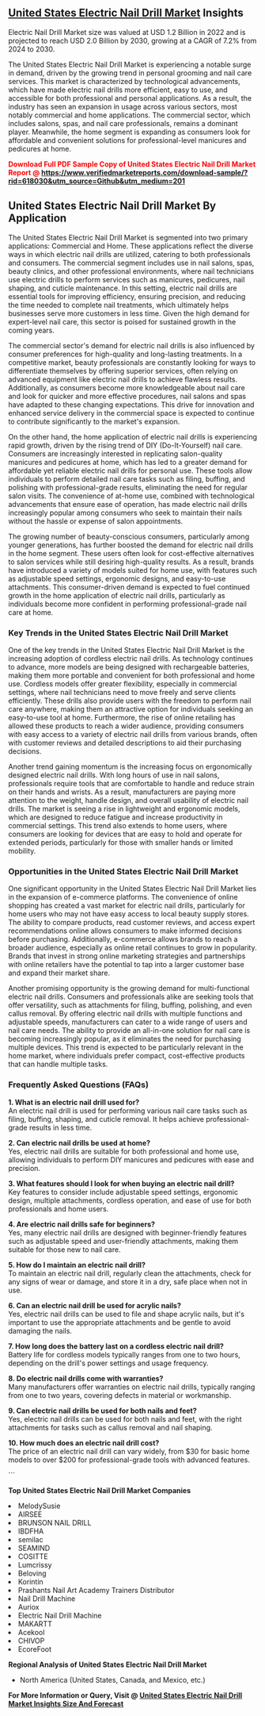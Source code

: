 <h2><a href="https://www.verifiedmarketreports.com/download-sample/?rid=618030&amp;utm_source=Github&amp;utm_medium=201" target="_blank">United States Electric Nail Drill Market</a> Insights</h2><p>Electric Nail Drill Market size was valued at USD 1.2 Billion in 2022 and is projected to reach USD 2.0 Billion by 2030, growing at a CAGR of 7.2% from 2024 to 2030.</p><p><p>The United States Electric Nail Drill Market is experiencing a notable surge in demand, driven by the growing trend in personal grooming and nail care services. This market is characterized by technological advancements, which have made electric nail drills more efficient, easy to use, and accessible for both professional and personal applications. As a result, the industry has seen an expansion in usage across various sectors, most notably commercial and home applications. The commercial sector, which includes salons, spas, and nail care professionals, remains a dominant player. Meanwhile, the home segment is expanding as consumers look for affordable and convenient solutions for professional-level manicures and pedicures at home.</p><p><strong><p><span class=""><span style="color: #ff0000;"><strong>Download Full PDF Sample Copy of United States Electric Nail Drill Market Report</strong> @ </span><a href="https://www.verifiedmarketreports.com/download-sample/?rid=618030&amp;utm_source=Github&amp;utm_medium=201" target="_blank">https://www.verifiedmarketreports.com/download-sample/?rid=618030&amp;utm_source=Github&amp;utm_medium=201</a></span></p></strong></p><h2>United States Electric Nail Drill Market By Application</h2><p>The United States Electric Nail Drill Market is segmented into two primary applications: Commercial and Home. These applications reflect the diverse ways in which electric nail drills are utilized, catering to both professionals and consumers. The commercial segment includes use in nail salons, spas, beauty clinics, and other professional environments, where nail technicians use electric drills to perform services such as manicures, pedicures, nail shaping, and cuticle maintenance. In this setting, electric nail drills are essential tools for improving efficiency, ensuring precision, and reducing the time needed to complete nail treatments, which ultimately helps businesses serve more customers in less time. Given the high demand for expert-level nail care, this sector is poised for sustained growth in the coming years.</p><p>The commercial sector's demand for electric nail drills is also influenced by consumer preferences for high-quality and long-lasting treatments. In a competitive market, beauty professionals are constantly looking for ways to differentiate themselves by offering superior services, often relying on advanced equipment like electric nail drills to achieve flawless results. Additionally, as consumers become more knowledgeable about nail care and look for quicker and more effective procedures, nail salons and spas have adapted to these changing expectations. This drive for innovation and enhanced service delivery in the commercial space is expected to continue to contribute significantly to the market's expansion.</p><p>On the other hand, the home application of electric nail drills is experiencing rapid growth, driven by the rising trend of DIY (Do-It-Yourself) nail care. Consumers are increasingly interested in replicating salon-quality manicures and pedicures at home, which has led to a greater demand for affordable yet reliable electric nail drills for personal use. These tools allow individuals to perform detailed nail care tasks such as filing, buffing, and polishing with professional-grade results, eliminating the need for regular salon visits. The convenience of at-home use, combined with technological advancements that ensure ease of operation, has made electric nail drills increasingly popular among consumers who seek to maintain their nails without the hassle or expense of salon appointments.</p><p>The growing number of beauty-conscious consumers, particularly among younger generations, has further boosted the demand for electric nail drills in the home segment. These users often look for cost-effective alternatives to salon services while still desiring high-quality results. As a result, brands have introduced a variety of models suited for home use, with features such as adjustable speed settings, ergonomic designs, and easy-to-use attachments. This consumer-driven demand is expected to fuel continued growth in the home application of electric nail drills, particularly as individuals become more confident in performing professional-grade nail care at home.</p><h3>Key Trends in the United States Electric Nail Drill Market</h3><p>One of the key trends in the United States Electric Nail Drill Market is the increasing adoption of cordless electric nail drills. As technology continues to advance, more models are being designed with rechargeable batteries, making them more portable and convenient for both professional and home use. Cordless models offer greater flexibility, especially in commercial settings, where nail technicians need to move freely and serve clients efficiently. These drills also provide users with the freedom to perform nail care anywhere, making them an attractive option for individuals seeking an easy-to-use tool at home. Furthermore, the rise of online retailing has allowed these products to reach a wider audience, providing consumers with easy access to a variety of electric nail drills from various brands, often with customer reviews and detailed descriptions to aid their purchasing decisions.</p><p>Another trend gaining momentum is the increasing focus on ergonomically designed electric nail drills. With long hours of use in nail salons, professionals require tools that are comfortable to handle and reduce strain on their hands and wrists. As a result, manufacturers are paying more attention to the weight, handle design, and overall usability of electric nail drills. The market is seeing a rise in lightweight and ergonomic models, which are designed to reduce fatigue and increase productivity in commercial settings. This trend also extends to home users, where consumers are looking for devices that are easy to hold and operate for extended periods, particularly for those with smaller hands or limited mobility.</p><h3>Opportunities in the United States Electric Nail Drill Market</h3><p>One significant opportunity in the United States Electric Nail Drill Market lies in the expansion of e-commerce platforms. The convenience of online shopping has created a vast market for electric nail drills, particularly for home users who may not have easy access to local beauty supply stores. The ability to compare products, read customer reviews, and access expert recommendations online allows consumers to make informed decisions before purchasing. Additionally, e-commerce allows brands to reach a broader audience, especially as online retail continues to grow in popularity. Brands that invest in strong online marketing strategies and partnerships with online retailers have the potential to tap into a larger customer base and expand their market share.</p><p>Another promising opportunity is the growing demand for multi-functional electric nail drills. Consumers and professionals alike are seeking tools that offer versatility, such as attachments for filing, buffing, polishing, and even callus removal. By offering electric nail drills with multiple functions and adjustable speeds, manufacturers can cater to a wide range of users and nail care needs. The ability to provide an all-in-one solution for nail care is becoming increasingly popular, as it eliminates the need for purchasing multiple devices. This trend is expected to be particularly relevant in the home market, where individuals prefer compact, cost-effective products that can handle multiple tasks.</p><h3>Frequently Asked Questions (FAQs)</h3><p><strong>1. What is an electric nail drill used for?</strong><br>An electric nail drill is used for performing various nail care tasks such as filing, buffing, shaping, and cuticle removal. It helps achieve professional-grade results in less time.</p><p><strong>2. Can electric nail drills be used at home?</strong><br>Yes, electric nail drills are suitable for both professional and home use, allowing individuals to perform DIY manicures and pedicures with ease and precision.</p><p><strong>3. What features should I look for when buying an electric nail drill?</strong><br>Key features to consider include adjustable speed settings, ergonomic design, multiple attachments, cordless operation, and ease of use for both professionals and home users.</p><p><strong>4. Are electric nail drills safe for beginners?</strong><br>Yes, many electric nail drills are designed with beginner-friendly features such as adjustable speed and user-friendly attachments, making them suitable for those new to nail care.</p><p><strong>5. How do I maintain an electric nail drill?</strong><br>To maintain an electric nail drill, regularly clean the attachments, check for any signs of wear or damage, and store it in a dry, safe place when not in use.</p><p><strong>6. Can an electric nail drill be used for acrylic nails?</strong><br>Yes, electric nail drills can be used to file and shape acrylic nails, but it's important to use the appropriate attachments and be gentle to avoid damaging the nails.</p><p><strong>7. How long does the battery last on a cordless electric nail drill?</strong><br>Battery life for cordless models typically ranges from one to two hours, depending on the drill's power settings and usage frequency.</p><p><strong>8. Do electric nail drills come with warranties?</strong><br>Many manufacturers offer warranties on electric nail drills, typically ranging from one to two years, covering defects in material or workmanship.</p><p><strong>9. Can electric nail drills be used for both nails and feet?</strong><br>Yes, electric nail drills can be used for both nails and feet, with the right attachments for tasks such as callus removal and nail shaping.</p><p><strong>10. How much does an electric nail drill cost?</strong><br>The price of an electric nail drill can vary widely, from $30 for basic home models to over $200 for professional-grade tools with advanced features.</p>```</p><p><strong>Top United States Electric Nail Drill Market Companies</strong></p><div data-test-id=""><p><li>MelodySusie</li><li> AIRSEE</li><li> BRUNSON NAIL DRILL</li><li> IBDFHA</li><li> semilac</li><li> SEAMIND</li><li> COSITTE</li><li> Lumcrissy</li><li> Beloving</li><li> Korintin</li><li> Prashants Nail Art Academy Trainers Distributor</li><li> Nail Drill Machine</li><li> Auriox</li><li> Electric Nail Drill Machine</li><li> MAKARTT</li><li> Acekool</li><li> CHIVOP</li><li> EcoreFoot</li></p><div><strong>Regional Analysis of&nbsp;United States Electric Nail Drill Market</strong></div><ul><li dir="ltr"><p dir="ltr">North America&nbsp;(United States, Canada, and Mexico, etc.)</p></li></ul><p><strong>For More Information or Query, Visit @&nbsp;</strong><strong><a href="https://www.verifiedmarketreports.com/product/electric-nail-drill-market/?utm_source=Github&amp;utm_medium=201" target="_blank">United States Electric Nail Drill Market Insights Size And Forecast</a></strong></p></div>

